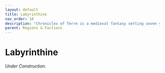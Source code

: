 ```yaml
---
layout: default
title: Labyrinthine
nav_order: 10
description: "Chronicles of Terre is a medieval fantasy setting seven years in the writing, currently for dungeons & dragons 5th edition."
parent: Regions & Factions
---
```


# Labyrinthine

*Under Construction.*